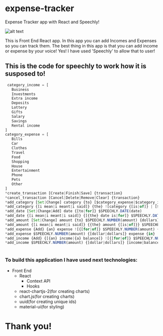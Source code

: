 # expense-tracker
Expense Tracker app with React and Speechly!

![alt text](https://i.ibb.co/3BscyCN/expense-tracker.png)

This is Front End React app. In this app you can add Incomes and Expenses so you can track them. The best thing in this app is that you can add income or expense by your voice!
 Yes! I have used 'Speechly' to allow that to user!
 
 ## This is the code for speechly to work how it is susposed to!
 ```javascript
  category_income = [
    Business
    Investments
    Extra income
    Deposits
    Lottery
    Gifts
    Salary
    Savings
    Rental income
]
category_expense = [
    Bills
    Car
    Clothes
    Travel
    Food
    Shopping
    House
    Entertainment
    Phone
    Pets
    Other
]
*create_transaction [Create|Finish|Save] {transaction}
*cancel_transaction [Cancel|Delete|Remove|Clear] {transaction}
*add_category [Set|Change] category {to} [$category_expense|$category_income](category)
*add_category {[i mean|i meant|i said]} {the} ![category {[is|of]} | [$category_expense|$category_income](category)]
*add_date [Set|Change|Add] date {[to|for]} $SPEECHLY.DATE(date)
*add_date {[i mean|i meant|i said]} {[{the} date is|for]} $SPEECHLY.DATE(date)
*add_amount [Set|Change] amount {to} $SPEECHLY.NUMBER(amount) {dollars}
*add_amount {[i mean|i meant|i said]} {{the} amount {[is|of]}} $SPEECHLY.NUMBER(amount) {dollars}
*add_expense {Add} {an} expense ![{[for|of]} $SPEECHLY.NUMBER(amount) {dollars} | {in} | {category} | [$category_expense|$category_income](category) | {[for|in]} $SPEECHLY.DATE(date)]
*add_expense $SPEECHLY.NUMBER(amount) {[dollar|dollars]} expense {in} ![{category} | [$category_expense|$category_income](category)] {[for|in]} $SPEECHLY.DATE(date)
*add_income {Add} {[{an} income|{a} balance]} ![{[for|of]} $SPEECHLY.NUMBER(amount) {dollars} | {in} | {category} | [$category_expense|$category_income](category) | {[for|in]} $SPEECHLY.DATE(date)]
*add_income $SPEECHLY.NUMBER(amount) {[dollar|dollars]} [income|balance] {in} ![{category} | [$category_expense|$category_income](category)] {[for|in]} $SPEECHLY.DATE(date)
 ```
 #
### To build this application I have used next technologies:
  * Front End
    - React
      - Context API
      - Hooks
    - react-chartjs-2(for creating charts)
    - chart.js(for creating charts)
    - uuid(for creating unique ids)
    - material-ui(for styling)
    
  
# Thank you!
